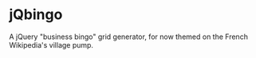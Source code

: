 # jQbingo
A jQuery "business bingo" grid generator, for now themed on the French Wikipedia's village pump.
